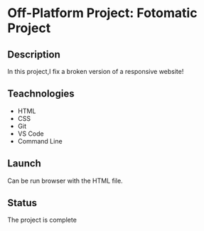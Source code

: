 # Off-Platform Project: Fotomatic Project
## Description
  In this project,I fix a broken version of a responsive website!
## Teachnologies
+ HTML
+ CSS
+ Git
+ VS Code
+ Command Line


## Launch
Can be run   browser  with the HTML file.

## Status
The project is complete
